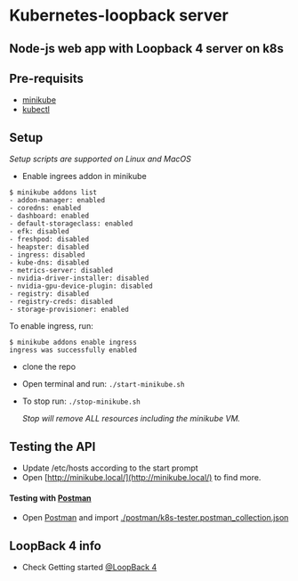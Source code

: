 # Kubernetes-loopback server  
## Node-js web app with Loopback 4 server on k8s

## Pre-requisits
* [minikube](https://github.com/kubernetes/minikube)
* [kubectl](https://kubernetes.io/docs/tasks/tools/install-kubectl/)

## Setup
*Setup scripts are supported on Linux and MacOS*
* Enable ingrees addon in minikube
```
$ minikube addons list
- addon-manager: enabled
- coredns: enabled
- dashboard: enabled
- default-storageclass: enabled
- efk: disabled
- freshpod: disabled
- heapster: disabled
- ingress: disabled
- kube-dns: disabled
- metrics-server: disabled
- nvidia-driver-installer: disabled
- nvidia-gpu-device-plugin: disabled
- registry: disabled
- registry-creds: disabled
- storage-provisioner: enabled
```
To enable ingress, run:
```
$ minikube addons enable ingress
ingress was successfully enabled
```
* clone the repo
* Open terminal and run: ``./start-minikube.sh``
* To stop run: ``./stop-minikube.sh``
    
    *Stop will remove ALL resources including the minikube VM.* 

## Testing the API
* Update /etc/hosts according to the start prompt
* Open [http://minikube.local/](http://minikube.local/) to find more.

#### Testing with [Postman](https://www.getpostman.com/)
* Open [Postman](https://www.getpostman.com/) and import [./postman/k8s-tester.postman_collection.json](https://github.com/ezraroda/kubernetes-samples/blob/master/nodejs-loopback/postman/k8s-tester.postman_collection.json)

## LoopBack 4 info
* Check Getting started [@LoopBack 4](https://loopback.io/doc/en/lb4/)

